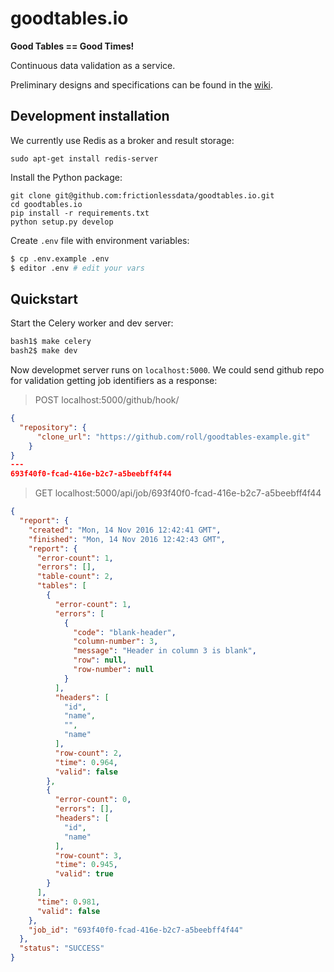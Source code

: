 # goodtables.io


**Good Tables == Good Times!**

Continuous data validation as a service.


Preliminary designs and specifications can be found in the [wiki](https://github.com/frictionlessdata/goodtables.io/wiki).

## Development installation

We currently use Redis as a broker and result storage:

    sudo apt-get install redis-server

Install the Python package:

    git clone git@github.com:frictionlessdata/goodtables.io.git
    cd goodtables.io
    pip install -r requirements.txt
    python setup.py develop

Create `.env` file with environment variables:

```bash
$ cp .env.example .env
$ editor .env # edit your vars

```

## Quickstart

Start the Celery worker and dev server:

```bash
bash1$ make celery
bash2$ make dev
```

Now developmet server runs on `localhost:5000`. We could send github repo for validation getting job identifiers as a response:

> POST localhost:5000/github/hook/

```json
{
  "repository": {
      "clone_url": "https://github.com/roll/goodtables-example.git"
    }
}
---
693f40f0-fcad-416e-b2c7-a5beebff4f44
```

> GET localhost:5000/api/job/693f40f0-fcad-416e-b2c7-a5beebff4f44

```json
{
  "report": {
    "created": "Mon, 14 Nov 2016 12:42:41 GMT",
    "finished": "Mon, 14 Nov 2016 12:42:43 GMT",
    "report": {
      "error-count": 1,
      "errors": [],
      "table-count": 2,
      "tables": [
        {
          "error-count": 1,
          "errors": [
            {
              "code": "blank-header",
              "column-number": 3,
              "message": "Header in column 3 is blank",
              "row": null,
              "row-number": null
            }
          ],
          "headers": [
            "id",
            "name",
            "",
            "name"
          ],
          "row-count": 2,
          "time": 0.964,
          "valid": false
        },
        {
          "error-count": 0,
          "errors": [],
          "headers": [
            "id",
            "name"
          ],
          "row-count": 3,
          "time": 0.945,
          "valid": true
        }
      ],
      "time": 0.981,
      "valid": false
    },
    "job_id": "693f40f0-fcad-416e-b2c7-a5beebff4f44"
  },
  "status": "SUCCESS"
}
```
